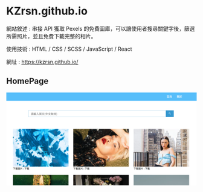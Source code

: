 # KZrsn.github.io

網站敘述 :
串接 API 獲取 Pexels 的免費圖庫，可以讓使用者搜尋關鍵字後，篩選所需照片，並且免費下載完整的相片。

使用技術 : HTML / CSS / SCSS / JavaScript / React


網址 : https://kzrsn.github.io/

## HomePage

![image](https://github.com/KZrsn/kzrsn.github.io/blob/main/ReadMe-homePage.png)
